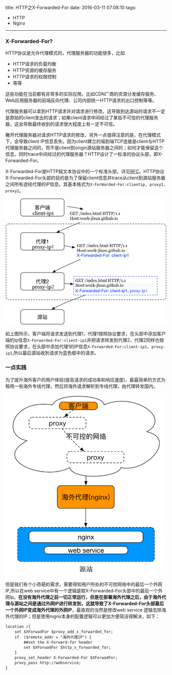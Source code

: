 title: HTTP之X-Forwarded-For
date: 2016-03-11 07:08:10
tags:
- HTTP
- Nginx
---

### X-Forwarded-For?

HTTP协议是允许代理模式的，代理服务器的功能很多，比如

* HTTP请求的负载均衡
* HTTP资源的缓存服务
* HTTP请求的权限控制
* 等等

这些功能在当前都有非常多的实际应用。比如CDN厂商的资源分发缓存服务、Web应用服务器的前端反向代理、公司内部统一HTTP请求的出口控制等等。

代理服务器可以拿到HTTP请求并对请求进行修改，这导致到达源站的请求不一定是原始的client发出的请求；如果client请求中间经过了某些不可信的代理服务器，这会导致最终收到的请求很大程度上有一定不可信。

撇开代理服务器对请求HTTP请求的修改，另外一点值得注意的是，在代理模式下，会导致client IP信息丢失。因为client建立的端到端TCP连接是client与HTTP代理服务器之间的，而不是client到origin源站服务器之间的；如何才能保留这个信息，同时trace中间经过的代理服务器？HTTP设计了一标准的协议头部，即X-Forwarded-For。

X-Forwarded-For是HTTP超文本协议中的一个标准头部，详见[RFC](https://tools.ietf.org/html/rfc7239)。HTTP协议X-Forwarded-For头部的目的是为了保留client信息并trace从client到源站服务器之间所有途经代理的IP信息。其基本格式为`X-ForWarded-For:clientip, proxy1, proxy2`。


![](/media/files/2016/03/x-forwarded-for.jpg)

如上图所示，客户端将请求发送到代理1，代理1按照协议要求，在头部中添加客户端的Ip信息`X-Forwarded-For:client-ip1`并把请求转发到代理2，代理2同样也按照协议要求，在头部中添加代理1的IP信息`X-Forwarded-For:client-ip1, proxy-ip1`,所以最后源站收到请求为蓝色框中的请求。



### 一点实践 

为了提升海外客户的用户体验(提高请求的成功率和响应速度)，最最简单的方式为租用一些海外专线代理，然后将海外请求解析到专线代理，由代理转发国内。

![](/media/files/2016/03/overseaproxy.jpg)

但是我们有个小奇葩的需求，需要得知用户所处的不可控网络中的最后一个外网IP,所以在web service中有一个逻辑是取X-Forwarded-For头部中的最后一个外网Ip。**在没有海外代理之前一切正常运行，但是在部署海外代理之后，由于海外代理与源站之间是通过外网IP进行转发到，这就导致了X-Forwarded-For头部最后一个外网IP变成海外代理的外网IP**，最直观的当然是修改web service 逻辑去除海外代理的IP；但是使用nignx本身的配置逻辑可以更加方便简洁得解决，如下：

```
location /{
	set $XForwadFor $proxy_add_x_forwarded_for;
	if  ($remote_addr = "海外代理IP") {
		##set the X-Forward-for header
		set $XForwadFor $http_x_forwarded_for;
	}
	proxy_set_header X-Forwarded-For $XForwadFor;
	proxy_pass http://webservice;
}
```

	